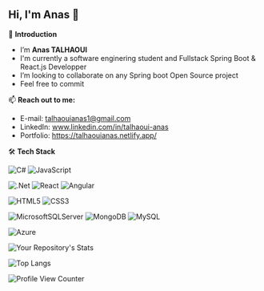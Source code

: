 ## Hi, I'm Anas 👋
🔭 **Introduction**
-  I’m  **Anas TALHAOUI**
-  I'm currently a software enginering student and Fullstack Spring Boot & React.js Developper 
-  I’m looking to collaborate on any Spring boot Open Source project
-  Feel free to commit


📫 **Reach out to me:** 
- E-mail: talhaouianas1@gmail.com
- LinkedIn: www.linkedin.com/in/talhaoui-anas
- Portfolio: https://talhaouianas.netlify.app/

🛠 **Tech Stack**
<br/>

![C#](https://img.shields.io/badge/c%23-%23239120.svg?style=for-the-badge&logo=c-sharp&logoColor=white)
![JavaScript](https://img.shields.io/badge/javascript-%23323330.svg?style=for-the-badge&logo=javascript&logoColor=%23F7DF1E)
<br/>

![.Net](https://img.shields.io/badge/.-5C2D91?style=for-the-badge&logo=&logoColor=white)
![React](https://img.shields.io/badge/react-%2320232a.svg?style=for-the-badge&logo=react&logoColor=%2361DAFB)
![Angular](https://img.shields.io/badge/angular-%23DD0031.svg?style=for-the-badge&logo=angular&logoColor=white)
<br/>

![HTML5](https://img.shields.io/badge/html5-%23E34F26.svg?style=for-the-badge&logo=html5&logoColor=white)
![CSS3](https://img.shields.io/badge/css3-%231572B6.svg?style=for-the-badge&logo=css3&logoColor=white)
<br/>

![MicrosoftSQLServer](https://img.shields.io/badge/Microsoft%20SQL%20Sever-CC2927?style=for-the-badge&logo=microsoft%20sql%20server&logoColor=white)
![MongoDB](https://img.shields.io/badge/MongoDB-%234ea94b.svg?style=for-the-badge&logo=mongodb&logoColor=white)
![MySQL](https://img.shields.io/badge/mysql-%2300f.svg?style=for-the-badge&logo=mysql&logoColor=white)
<br/>

![Azure](https://img.shields.io/badge/azure-%230072C6.svg?style=for-the-badge&logo=microsoftazure&logoColor=white)

![Your Repository's Stats](https://github-readme-stats.vercel.app/api?username=skillmaker-dev&show_icons=true&title_color=ffffff&text_color=ffffff&icon_color=ffffff&bg_color=45,30496B,30B8D2)

![Top Langs](https://github-readme-stats.vercel.app/api/top-langs/?username=skillmaker-dev&layout=compact)

![Profile View Counter](https://komarev.com/ghpvc/?username=skillmaker-dev)

